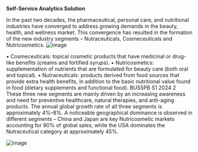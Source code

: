 **Self-Service Analytics Solution**

In the past two decades, the pharmaceutical, personal care, and nutritional industries have converged to 
address growing demands in the beauty, health, and wellness market. This convergence has resulted in 
the formation of the new industry segments – Nutraceuticals, Cosmeceuticals and Nutricosmetics. 
![image](https://github.com/user-attachments/assets/a39f63f4-66ae-41e8-84b5-6a1b51af850f)

• Cosmeceuticals: topical cosmetic products that have medicinal or drug-like benefits (creams and
fortified syrups).
• Nutricosmetics: supplementation of nutrients that are formulated for beauty care (both oral and
topical).
• Nutraceuticals: products derived from food sources that provide extra health benefits, in 
addition to the basic nutritional value found in food (dietary supplements and functional food).
BUS5PB S1 2024 
2 
These three new segments are mainly driven by an increasing awareness and need for preventive 
healthcare, natural therapies, and anti-aging products. The annual global growth rate of all three 
segments is approximately 4%–8%. A noticeable geographical dominance is observed in different 
segments – China and Japan are key Nutricosmetic markets accounting for 90% of global sales, while the 
USA dominates the Nutraceutical category at approximately 45%.

![image](https://github.com/user-attachments/assets/96e714de-21e1-4f06-823f-c68860c1b95c)
